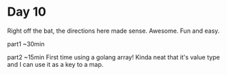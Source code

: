 # Day 10

Right off the bat, the directions here made sense. Awesome. Fun and easy.

part1 ~30min

part2 ~15min First time using a golang array! Kinda neat that it's value type and I can use it as a key to a map.
